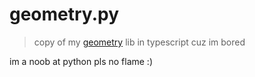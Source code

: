 # geometry.py

> copy of my [geometry](https://github.com/cursorsdottsx/geometry) lib in typescript cuz im bored

im a noob at python pls no flame :)
